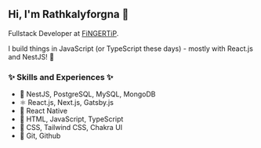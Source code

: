 ## Hi, I'm Rathkalyforgna 👋

Fullstack Developer at [FiNGERTiP](https://www.getfingertip.io/).

I build things in JavaScript (or TypeScript these days) - mostly with React.js and NestJS! 💚

### ✨ Skills and Experiences ✨
- 🔗 NestJS, PostgreSQL, MySQL, MongoDB
- ⚛ React.js, Next.js, Gatsby.js
- 📱 React Native
- 🧱 HTML, JavaScript, TypeScript
- 💄 CSS, Tailwind CSS, Chakra UI
- 🙈 Git, Github
